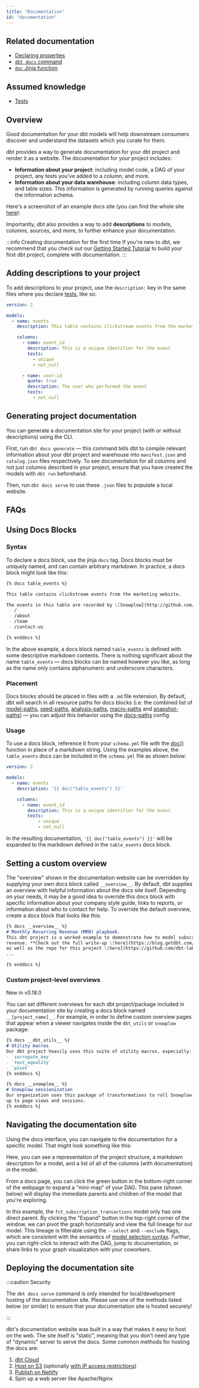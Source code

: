 ```yaml
---
title: "Documentation"
id: "documentation"
---
```


## Related documentation
* [Declaring properties](configs-and-properties)
* [`dbt docs` command](cmd-docs)
* [`doc` Jinja function](dbt-jinja-functions/doc)

## Assumed knowledge
* [Tests](building-a-dbt-project/tests)

## Overview

Good documentation for your dbt models will help downstream consumers discover and understand the datasets which you curate for them.

dbt provides a way to generate documentation for your dbt project and render it as a website. The documentation for your project includes:
* **Information about your project**: including model code, a DAG of your project, any tests you've added to a column, and more.
* **Information about your data warehouse**: including column data types, and table sizes. This information is generated by running queries against the information schema.


Here's a screenshot of an example docs site (you can find the whole site [here](https://www.getdbt.com/mrr-playbook/#!/overview)):

<Lightbox src="/img/docs/building-a-dbt-project/dbt-docs-screenshot.png" title="Auto-generated dbt documentation website"/>

Importantly, dbt also provides a way to add **descriptions** to models, columns, sources, and more, to further enhance your documentation.

:::info Creating documentation for the first time
If you're new to dbt, we recommend that you check out our [Getting Started Tutorial](setting-up) to build your first dbt project, complete with documentation.
:::

## Adding descriptions to your project
To add descriptions to your project, use the `description:` key in the same files where you declare [tests](building-a-dbt-project/tests), like so:

<File name='models/<filename>.yml'>

```yaml
version: 2

models:
  - name: events
    description: This table contains clickstream events from the marketing website

    columns:
      - name: event_id
        description: This is a unique identifier for the event
        tests:
          - unique
          - not_null

      - name: user-id
        quote: true
        description: The user who performed the event
        tests:
          - not_null

```

</File>


## Generating project documentation
You can generate a documentation site for your project (with or without descriptions) using the CLI.

First, run `dbt docs generate` — this command tells dbt to compile relevant information about your dbt project and warehouse into `manifest.json` and `catalog.json` files respectively. To see documentation for all columns and not just columns described in your project, ensure that you have created the models with `dbt run` beforehand.

Then, run `dbt docs serve` to use these `.json` files to populate a local website.

## FAQs
<FAQ src="example-projects" alt_header="Are there any example dbt documentation sites?"/>
<FAQ src="document-all-columns" />
<FAQ src="long-descriptions" />
<FAQ src="sharing-documentation" />
<FAQ src="document-other-resources" />
<FAQ src="docs-for-multiple-projects" />


## Using Docs Blocks
### Syntax
To declare a docs block, use the jinja `docs` tag. Docs blocks must be uniquely named, and can contain arbitrary markdown. In practice, a docs block might look like this:

<File name='events.md'>

```markdown
{% docs table_events %}

This table contains clickstream events from the marketing website.

The events in this table are recorded by \[Snowplow](http://github.com/snowplow/snowplow) and piped into the warehouse on an hourly basis. The following pages of the marketing site are tracked:
 - /
 - /about
 - /team
 - /contact-us

{% enddocs %}
```

</File>

In the above example, a docs block named `table_events` is defined with some descriptive markdown contents. There is nothing significant about the name `table_events` — docs blocks can be named however you like, as long as the name only contains alphanumeric and underscore characters.

### Placement
Docs blocks should be placed in files with a `.md` file extension. By default, dbt will search in all resource paths for docs blocks (i.e. the combined list of [model-paths](model-paths), [seed-paths](seed-paths), [analysis-paths](analysis-paths), [macro-paths](macro-paths) and [snapshot-paths](snapshot-paths)) — you can adjust this behavior using the [docs-paths](docs-paths) config.


### Usage
To use a docs block, reference it from your `schema.yml` file with the [doc()](doc) function in place of a markdown string. Using the examples above, the `table_events` docs can be included in the `schema.yml` file as shown below:

<File name='schema.yml'>

```yaml
version: 2

models:
  - name: events
    description: '{{ doc("table_events") }}'

    columns:
      - name: event_id
        description: This is a unique identifier for the event
        tests:
            - unique
            - not_null
```

</File>

In the resulting documentation, `'{{ doc("table_events") }}'` will be expanded to the markdown defined in the `table_events` docs block.

## Setting a custom overview

The "overview" shown in the documentation website can be overridden by supplying your own docs block called `__overview__`. By default, dbt supplies an overview with helpful information about the docs site itself. Depending on your needs, it may be a good idea to override this docs block with specific information about your company style guide, links to reports, or information about who to contact for help. To override the default overview, create a docs block that looks like this:

<File name='models/overview.md'>

```markdown
{% docs __overview__ %}
# Monthly Recurring Revenue (MRR) playbook.
This dbt project is a worked example to demonstrate how to model subscription
revenue. **Check out the full write-up \[here](https://blog.getdbt.com/modeling-subscription-revenue/),
as well as the repo for this project \[here](https://github.com/dbt-labs/mrr-playbook/).**
...

{% enddocs %}
```

</File>

### Custom project-level overviews
<Changelog>New in v0.18.0</Changelog>

You can set different overviews for each dbt project/package included in your documentation site
by creating a docs block named `__[project_name]__`. For example, in order to define
custom overview pages that appear when a viewer navigates inside the `dbt_utils` or `snowplow` package:

<File name='models/overview.md'>

```markdown
{% docs __dbt_utils__ %}
# Utility macros
Our dbt project heavily uses this suite of utility macros, especially:
- `surrogate_key`
- `test_equality`
- `pivot`
{% enddocs %}

{% docs __snowplow__ %}
# Snowplow sessionization
Our organization uses this package of transformations to roll Snowplow events
up to page views and sessions.
{% enddocs %}
```

</File>

## Navigating the documentation site
Using the docs interface, you can navigate to the documentation for a specific model. That might look something like this:

<Lightbox src="/img/docs/building-a-dbt-project/testing-and-documentation/f2221dc-Screen_Shot_2018-08-14_at_6.29.55_PM.png" title="Auto-generated documentation for a dbt model"/>

Here, you can see a representation of the project structure, a markdown description for a model, and a list of all of the columns (with documentation) in the model.

From a docs page, you can click the green button in the bottom-right corner of the webpage to expand a "mini-map" of your DAG. This pane (shown below) will display the immediate parents and children of the model that you're exploring.

<Lightbox src="/img/docs/building-a-dbt-project/testing-and-documentation/ec77c45-Screen_Shot_2018-08-14_at_6.31.56_PM.png" title="Opening the DAG mini-map"/>

In this example, the `fct_subscription_transactions` model only has one direct parent. By clicking the "Expand" button in the top-right corner of the window, we can pivot the graph horizontally and view the full lineage for our model. This lineage is filterable using the `--select` and `--exclude` flags, which are consistent with the semantics of [model selection syntax](node-selection/syntax). Further, you can right-click to interact with the DAG, jump to documentation, or share links to your graph visualization with your coworkers.

<Lightbox src="/img/docs/building-a-dbt-project/testing-and-documentation/ac97fba-Screen_Shot_2018-08-14_at_6.35.14_PM.png" title="The full lineage for a dbt model"/>

## Deploying the documentation site

:::caution Security

The `dbt docs serve` command is only intended for local/development hosting of the documentation site. Please use one of the methods listed below (or similar) to ensure that your documentation site is hosted securely!

:::

dbt's documentation website was built in a way that makes it easy to host on the web. The site itself is "static", meaning that you don't need any type of "dynamic" server to serve the docs. Some common methods for hosting the docs are:

1. [dbt Cloud](cloud-generating-documentation)
2. [Host on S3](https://docs.aws.amazon.com/AmazonS3/latest/dev/WebsiteHosting.html) (optionally [with IP access restrictions](https://docs.aws.amazon.com/AmazonS3/latest/dev/example-bucket-policies.html#example-bucket-policies-use-case-3))
3. [Publish on Netlify](https://discourse.getdbt.com/t/publishing-dbt-docs-to-netlify/121)
4. Spin up a web server like Apache/Nginx
